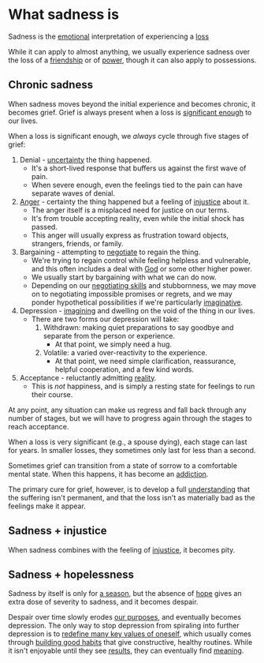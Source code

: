 
# What sadness is

Sadness is the [emotional](mind-feelings.md) interpretation of experiencing a [loss](safety.md)

While it can apply to almost anything, we usually experience sadness over the loss of a [friendship](people-friends.md) or of [power](power.md), though it can also apply to possessions.

## Chronic sadness

When sadness moves beyond the initial experience and becomes chronic, it becomes grief. Grief is always present when a loss is [significant enough](values-quality.md) to our lives.

When a loss is significant enough, we *always* cycle through five stages of grief:

1. Denial - [uncertainty](understanding-certainty.md) the thing happened.
   - It's a short-lived response that buffers us against the first wave of pain.
   - When severe enough, even the feelings tied to the pain can have separate waves of denial.
2. [Anger](mind-feelings-anger.md) - certainty the thing happened but a feeling of [injustice](morality-justice.md) about it.
   - The anger itself is a misplaced need for justice on our terms.
   - It's from trouble accepting reality, even while the initial shock has passed.
   - This anger will usually express as frustration toward objects, strangers, friends, or family.
3. Bargaining - attempting to [negotiate](people-conflicts-negotiation.md) to regain the thing.
   - We're trying to regain control while feeling helpless and vulnerable, and this often includes a deal with [God](god.md) or some other higher power.
   - We usually start by bargaining with what we can do now.
   - Depending on our [negotiating skills](people-conflicts-negotiation.md) and stubbornness, we may move on to negotiating impossible promises or regrets, and we may ponder hypothetical possibilities if we're particularly [imaginative](imagination.md).
4. Depression - [imagining](imagination.md) and dwelling on the void of the thing in our lives.
   - There are two forms our depression will take:
     1. Withdrawn: making quiet preparations to say goodbye and separate from the person or experience.
        - At that point, we simply need a hug.
     2. Volatile: a varied over-reactivity to the experience.
        - At that point, we need simple clarification, reassurance, helpful cooperation, and a few kind words.
5. Acceptance - reluctantly admitting [reality](reality.md).
   - This is *not* happiness, and is simply a resting state for feelings to run their course.

At any point, any situation can make us regress and fall back through any number of stages, but we will have to progress again through the stages to reach acceptance.

When a loss is very significant (e.g., a spouse dying), each stage can last for years. In smaller losses, they sometimes only last for less than a second.

Sometimes grief can transition from a state of sorrow to a comfortable mental state. When this happens, it has become an [addiction](addiction.md).

The primary cure for grief, however, is to develop a full [understanding](understanding.md) that the suffering isn't permanent, and that the loss isn't as materially bad as the feelings make it appear.

## Sadness + injustice

When sadness combines with the feeling of [injustice](morality-justice.md), it becomes pity.

## Sadness + hopelessness

Sadness by itself is only for [a season](trends.md), but the absence of [hope](trust.md) gives an extra dose of severity to sadness, and it becomes despair.

Despair over time slowly erodes [our purposes](purpose.md), and eventually becomes depression. The only way to stop depression from spiraling into further depression is to [redefine many key values of oneself](hardship-worthlessness.md), which usually comes through [building good habits](habits.md) that give constructive, healthy routines. While it isn't enjoyable until they see [results](results.md), they can eventually find [meaning](meaning.md).
